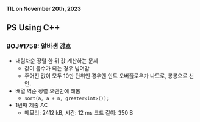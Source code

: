 **TIL on November 20th, 2023**

## PS Using C++
### BOJ#1758: 알바생 강호
* 내림차순 정렬 한 뒤 값 계산하는 문제
    - 값이 음수가 되는 경우 넘어감
    - 주어진 값이 모두 10만 단위인 경우엔 인트 오버플로우가 나므로, 롱롱으로 선언.
* 배열 역순 정렬 오랜만에 해봄
    - `sort(a, a + n, greater<int>());`
* 1번째 제출 AC
    - 메모리: 2412 kB, 시간: 12 ms 코드 길이: 350 B

